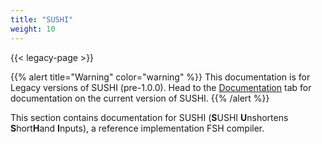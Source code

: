 ```yaml
---
title: "SUSHI"
weight: 10
---
```


{{< legacy-page >}}

{{% alert title="Warning" color="warning" %}}
This documentation is for Legacy versions of SUSHI (pre-1.0.0). Head to the [Documentation](/docs) tab for documentation on the current version of SUSHI.
{{% /alert %}}

This section contains documentation for SUSHI (**S**USHI **U**nshortens **S**hort**H**and **I**nputs),
a reference implementation FSH compiler.

